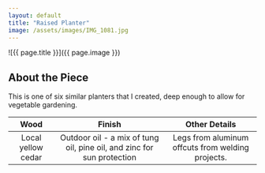 ```yaml
---
layout: default
title: "Raised Planter"
image: /assets/images/IMG_1081.jpg
---
```

![{{ page.title }}]({{ page.image }})
## About the Piece

This is one of six similar planters that I created, deep enough to allow for vegetable gardening.

| Wood              | Finish                          | Other Details                                                    |
|:------------------:|:--------------------------------:|:---------------------------------------------------------:|
| Local yellow cedar | Outdoor oil - a mix of tung oil, pine oil, and zinc for sun protection | Legs from aluminum offcuts from welding projects. |




